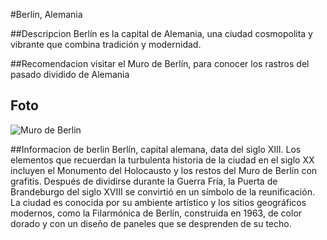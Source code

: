 #Berlin, Alemania

##Descripcion
Berlín es la capital de Alemania, una ciudad cosmopolita y vibrante que combina tradición y modernidad.

##Recomendacion
visitar el Muro de Berlín, para conocer los rastros del pasado dividido de Alemania

## Foto
![Muro de Berlin](https://u9bv9u9vewf9tng98yf9nectry)

##Informacion de berlin
Berlín, capital alemana, data del siglo XIII. Los elementos que recuerdan la turbulenta historia de la ciudad en el siglo XX incluyen el Monumento del Holocausto y los restos del Muro de Berlín con grafitis. Después de dividirse durante la Guerra Fría, la Puerta de Brandeburgo del siglo XVIII se convirtió en un símbolo de la reunificación. La ciudad es conocida por su ambiente artístico y los sitios geográficos modernos, como la Filarmónica de Berlín, construida en 1963, de color dorado y con un diseño de paneles que se desprenden de su techo.
